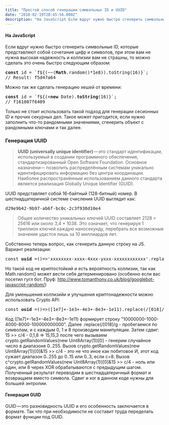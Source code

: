 ```yaml
---
title: "Простой способ генерации символьных ID и UUID"
date: "2018-02-19T20:45:56.000Z"
description: "На JavaScript Если вдруг нужно быстро сгенерить символьные ID, которые представляют собой сочетание цифр и символов, при этом ва"
---
```


<h4>На JavaScript</h4>
<p>Если вдруг нужно быстро сгенерить символьные ID, которые представляют собой сочетание цифр и символов, при этом вам не нужна высокая надежность и коллизии вам не страшны, то можно сделать это очень быстро следующим образом:</p>
<pre><strong>const</strong> id = `f${(~~(<strong>Math</strong>.random()*1e8)).toString(16)}`;<br>// Result: f5d47a64</pre>
<p>Можно так же сделать генерацию хешей от времени:</p>
<pre><strong>const</strong> id = `f${(+<strong>new</strong> Date).<strong>toString</strong>(16)}`;<br>// f161807f6409</pre>
<p>Только не стоит использовать такой подход для генерации сесионных ID и прочих секурных дел. Такое может пригодится, если нужно заполнить что-то рандомными значениями, сгенерить объект с рандомными ключами и так далее.</p>
<h3>Генерация UUID</h3>
<blockquote><p>
<strong>UUID (universally unique identifier)</strong> — это стандарт идентификации, используемый в создании программного обеспечения, стандартизированный Open Software Foundation. Основное назначени— позволить распределённым системам уникально идентифицировать информацию без центра координации. Наиболее распространённым использованием данного стандарта является реализация Globally Unique Identifier (GUID).</p></blockquote>
<p>UUID представляет собой 16-байтный (128-битный) номер. В шестнадцатеричной системе счисления UUID выглядит как:</p>
<pre>d29e9b42-9b97-ab6f-bc0c-2c3f938d10e4</pre>
<blockquote><p>Общее количество уникальных ключей UUID составляет 2128 = 25616 или около 3,4 × 1038. Это означает, что генерируя 1 триллион ключей каждую наносекунду, перебрать все возможные значения удастся лишь за 10 миллиардов лет.</p></blockquote>
<p>Собственно теперь вопрос, как сгенерить данную строку на JS. Вариант реализации:</p>
<pre>const <strong>uuid</strong> =()=&gt;'xxxxxxxx-xxxx-4xxx-yxxx-xxxxxxxxxxxx'.replace(/[xy]/g,(c,r)=&gt;('x'==с?(r=Math.random()*16|0):(r&amp;0x3|0x8)).toString(16));</pre>
<p>Но такой код не криптостойкий и есть вероятность коллизии, так как Math.random() может вести себя детерменировано (особенно если вас посетил гугл бот. Пруф: <a href="http://www.tomanthony.co.uk/blog/googlebot-javascript-random/" target="_blank" rel="noopener noreferrer">http://www.tomanthony.co.uk/blog/googlebot-javascript-random/</a>)</p>
<p>Для уменьшения коллизийи и улучшения криптонадежности можно использовать Crypto API:</p>
<pre>const <strong>uuid</strong> =()=&gt;([1e7]+-1e3+-4e3+-8e3+-1e11).replace(/[018]/g,c=&gt;(c^crypto.getRandomValues(new Uint8Array(1))[0]&amp;15 &gt;&gt; c/4).toString(16));</pre>
<p></p><p>Код ([1e7]+-1e3+-4e3+-8e3+-1e11) формирует строку "10000000-1000-4000-8000-100000000000". Далее .replace(/[018]/g - пробегаемся по символам, и с каждым 0, 1 и 8 производим манипуляции. Затем сдвиг: 15 &gt;&gt; c/4 - 0,1,8 =&gt; 15,15,3 после чего вызываем crypto.getRandomValues(new Uint8Array(1))[0] - генерим случайное число в диапазоне 0..255. Вызов crypto.getRandomValues(new Uint8Array(1))[0]&amp;15 &gt;&gt; c/4 - это не что иное как побитовое И, этот код сужает диапазон 0..255 до 0..15 или 0..3, если с=8. Вызов c^crypto.getRandomValues(new Uint8Array(1))[0]&amp;15 &gt;&gt; c/4 - ноль или один, или 8 черех XOR<strong> </strong>обрабатываются с предыдущим шагом. Полученный результат переводим в шестнадцатеричный формат и возвращаем вместо символа. Сдвиг и xor в данном коде нужны для большей энтропии.</p><p></p><h4>Генерация GUID</h4>
<p>GUID — это разновидность UUID и его особенность заключается в формате. Так что при необходимости не составит труда переделать формат функции под GUID.</p>



